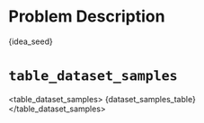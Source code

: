 # Problem Description
{idea_seed}


# `table_dataset_samples`
<table_dataset_samples>
{dataset_samples_table}
</table_dataset_samples>
